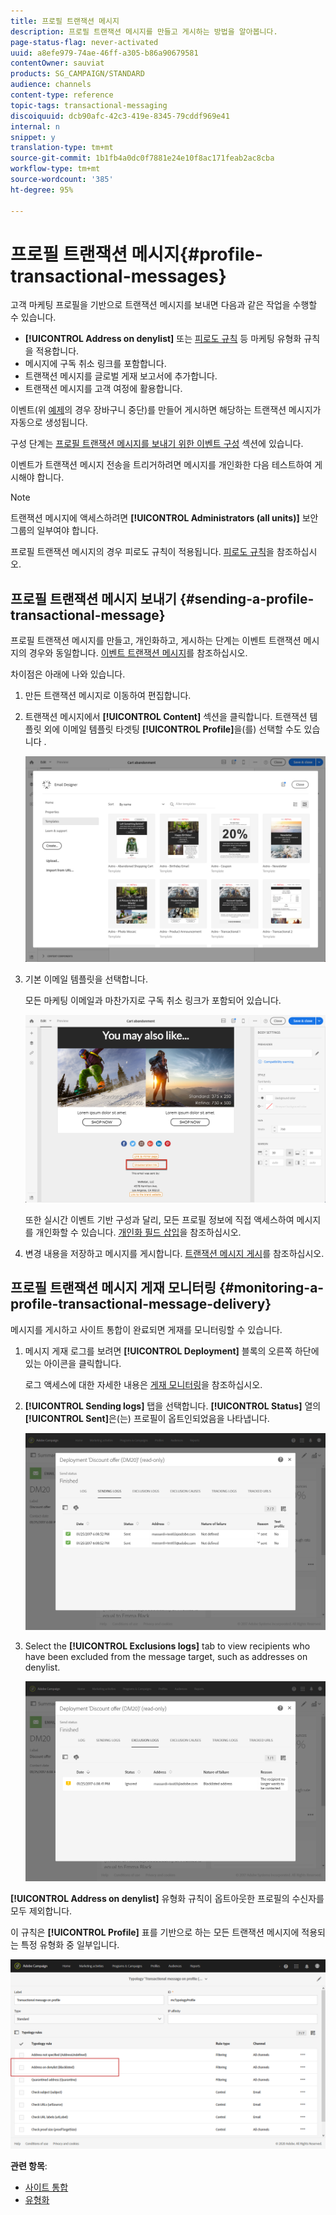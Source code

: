 ```yaml
---
title: 프로필 트랜잭션 메시지
description: 프로필 트랜잭션 메시지를 만들고 게시하는 방법을 알아봅니다.
page-status-flag: never-activated
uuid: a8efe979-74ae-46ff-a305-b86a90679581
contentOwner: sauviat
products: SG_CAMPAIGN/STANDARD
audience: channels
content-type: reference
topic-tags: transactional-messaging
discoiquuid: dcb90afc-42c3-419e-8345-79cddf969e41
internal: n
snippet: y
translation-type: tm+mt
source-git-commit: 1b1fb4a0dc0f7881e24e10f8ac171feab2ac8cba
workflow-type: tm+mt
source-wordcount: '385'
ht-degree: 95%

---
```



# 프로필 트랜잭션 메시지{#profile-transactional-messages}

고객 마케팅 프로필을 기반으로 트랜잭션 메시지를 보내면 다음과 같은 작업을 수행할 수 있습니다.

* **[!UICONTROL Address on denylist]** 또는 [피로도 규칙](../../sending/using/fatigue-rules.md) 등 마케팅 유형화 규칙을 적용합니다.
* 메시지에 구독 취소 링크를 포함합니다.
* 트랜잭션 메시지를 글로벌 게재 보고서에 추가합니다.
* 트랜잭션 메시지를 고객 여정에 활용합니다.

이벤트(위 [예제](../../channels/using/getting-started-with-transactional-msg.md#transactional-messaging-operating-principle)의 경우 장바구니 중단)를 만들어 게시하면 해당하는 트랜잭션 메시지가 자동으로 생성됩니다.

구성 단계는 [프로필 트랜잭션 메시지를 보내기 위한 이벤트 구성](../../administration/using/configuring-transactional-messaging.md#use-case--configuring-an-event-to-send-a-transactional-message) 섹션에 있습니다.

이벤트가 트랜잭션 메시지 전송을 트리거하려면 메시지를 개인화한 다음 테스트하여 게시해야 합니다.

>[!NOTE]
>
>트랜잭션 메시지에 액세스하려면 **[!UICONTROL Administrators (all units)]** 보안 그룹의 일부여야 합니다.
>
>프로필 트랜잭션 메시지의 경우 피로도 규칙이 적용됩니다. [피로도 규칙](../../sending/using/fatigue-rules.md)을 참조하십시오.

## 프로필 트랜잭션 메시지 보내기 {#sending-a-profile-transactional-message}

프로필 트랜잭션 메시지를 만들고, 개인화하고, 게시하는 단계는 이벤트 트랜잭션 메시지의 경우와 동일합니다. [이벤트 트랜잭션 메시지](../../channels/using/event-transactional-messages.md)를 참조하십시오.

차이점은 아래에 나와 있습니다.

1. 만든 트랜잭션 메시지로 이동하여 편집합니다.
1. 트랜잭션 메시지에서 **[!UICONTROL Content]** 섹션을 클릭합니다. 트랜잭션 템플릿 외에 이메일 템플릿 타겟팅 **[!UICONTROL Profile]**&#x200B;을(를) 선택할 수도 있습니다 .

   ![](assets/message-center_marketing_templates.png)

1. 기본 이메일 템플릿을 선택합니다.

   모든 마케팅 이메일과 마찬가지로 구독 취소 링크가 포함되어 있습니다.

   ![](assets/message-center_marketing_perso_unsubscription.png)

   또한 실시간 이벤트 기반 구성과 달리, 모든 프로필 정보에 직접 액세스하여 메시지를 개인화할 수 있습니다. [개인화 필드 삽입](../../designing/using/personalization.md#inserting-a-personalization-field)을 참조하십시오.

1. 변경 내용을 저장하고 메시지를 게시합니다. [트랜잭션 메시지 게시](../../channels/using/event-transactional-messages.md#publishing-a-transactional-message)를 참조하십시오.

## 프로필 트랜잭션 메시지 게재 모니터링 {#monitoring-a-profile-transactional-message-delivery}

메시지를 게시하고 사이트 통합이 완료되면 게재를 모니터링할 수 있습니다.

1. 메시지 게재 로그를 보려면 **[!UICONTROL Deployment]** 블록의 오른쪽 하단에 있는 아이콘을 클릭합니다.

   로그 액세스에 대한 자세한 내용은 [게재 모니터링](../../sending/using/monitoring-a-delivery.md)을 참조하십시오.

1. **[!UICONTROL Sending logs]** 탭을 선택합니다. **[!UICONTROL Status]** 열의 **[!UICONTROL Sent]**&#x200B;은(는) 프로필이 옵트인되었음을 나타냅니다.

   ![](assets/message-center_marketing_sending_logs.png)

1. Select the **[!UICONTROL Exclusions logs]** tab to view recipients who have been excluded from the message target, such as addresses on denylist.

   ![](assets/message-center_marketing_exclusion_logs.png)

**[!UICONTROL Address on denylist]** 유형화 규칙이 옵트아웃한 프로필의 수신자를 모두 제외합니다.

이 규칙은 **[!UICONTROL Profile]** 표를 기반으로 하는 모든 트랜잭션 메시지에 적용되는 특정 유형화 중 일부입니다.

![](assets/message-center_marketing_typology.png)

**관련 항목**:

* [사이트 통합](../../administration/using/configuring-transactional-messaging.md#integrating-the-triggering-of-the-event-in-a-website)
* [유형화](../../sending/using/about-typology-rules.md)

